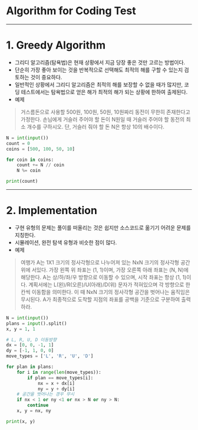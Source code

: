# Algorithm for Coding Test

---
# 1. Greedy Algorithm
* 그리디 알고리즘(탐욕법)은 현재 상황에서 지금 당장 좋은 것만 고르는 방법이다.
* 단순히 가장 좋아 보이는 것을 반복적으로 선택해도 최적의 해를 구할 수 있는지 검토하는 것이 중요하다.
* 일반적인 상황에서 그리디 알고리즘은 최적의 해를 보장할 수 없을 때가 많지만, 코딩 테스트에서는 탐욕법으로 얻은 해가 최적의 해가 되는 상황에 한하여 출제된다.
* 예제
> 거스름돈으로 사용할 500원, 100원, 50원, 10원짜리 동전이 무한히 존재한다고 가정한다. 손님에게 거슬러 주어야 할 돈이 N원일 때 거슬러 주어야 할 동전의 최소 개수를 구하시오. 단, 거슬러 줘야 할 돈 N은 항상 10의 배수이다.

``` python
N = int(input())
count = 0
coins = [500, 100, 50, 10]

for coin in coins:
    count += N // coin
    N %= coin

print(count)
```


---
# 2. Implementation
* 구현 유형의 문제는 풀이를 떠올리는 것은 쉽지만 소스코드로 옮기기 어려운 문제를 지칭한다.
* 시뮬레이션, 완전 탐색 유형과 비슷한 점이 많다.
* 예제
> 여행가 A는 1X1 크기의 정사각형으로 나누어져 있는 NxN 크기의 정사각형 공간 위에 서있다. 가장 왼쪽 위 좌표는 (1, 1)이며, 가장 오른쪽 아래 좌표는 (N, N)에 해당한다. A는 상/하/좌/우 방향으로 이동할 수 있으며, 시작 좌표는 항상 (1, 1)이다. 계획서에는 L(왼)/R(오른)/U(아래)/D(위) 문자가 적혀있으며 각 방향으로 한 칸씩 이동함을 의미한다. 이 때 NxN 크기의 정사각형 공간을 벗어나는 움직임은 무시된다. A가 최종적으로 도착할 지점의 좌표를 공백을 기준으로 구분하여 출력하라.

```python
N = int(input())
plans = input().split()
x, y = 1, 1

# L, R, U, D 이동방향
dx = [0, 0, -1, 1]
dy = [-1, 1, 0, 0]
move_types = ['L', 'R', 'U', 'D']

for plan in plans:
    for i in range(len(move_types)):
        if plan == move_types[i]:
            nx = x + dx[i]
            ny = y + dy[i]
    # 공간을 벗어나는 경우 무시
    if nx < 1 or ny <1 or nx > N or ny > N:
        continue
    x, y = nx, ny

print(x, y)
```
